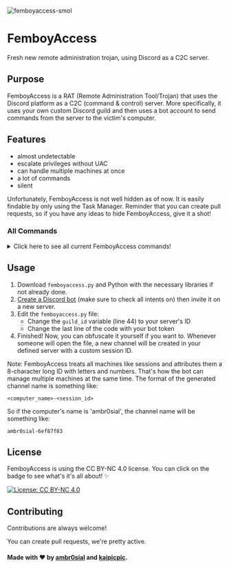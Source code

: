 
![femboyaccess-smol](https://github.com/ambr0sial/femboyaccess/assets/81994421/6f72f8b2-b5cc-4b9d-9cff-90e4a02b6ee5)


# FemboyAccess

Fresh new remote administration trojan, using Discord as a C2C server.

## Purpose

FemboyAccess is a RAT (Remote Administration Tool/Trojan) that uses the Discord platform as a C2C (command & control) server. More specifically, it uses your own custom Discord guild and then uses a bot account to send commands from the server to the victim's computer.

## Features

- almost undetectable
- escalate privileges without UAC
- can handle multiple machines at once
- a lot of commands
- silent

Unfortunately, FemboyAccess is not well hidden as of now. It is easily findable by only using the Task Manager. Reminder that you can create pull requests, so if you have any ideas to hide FemboyAccess, give it a shot!

### All Commands

<details>
<summary>Click here to see all current FemboyAccess commands!</summary>

```
help - sends the help message
ping - checks bot latency
cd - navigates through directories
ls - lists files in the current directory
download <file> - download a specific file from the victim's computer
cmd - execute a CMD command
run <file> - run a file
screenshot - take a screenshot of the computer
bsod - blue screen of death
startup - add femboyaccess to startup
furryporn - floods the user's screen with furry porn (e621)
randommousemovements - randomly moves the user's mouse location
randomvolume - changes the volume value randomly
clipboard - fetches the victim's clipboard and sends it [BUGGY]
askescalate - asks the user to escalate privileges
escalate - tries to escalate privileges [DETECTED]
whoami - checks if femboyaccess is running as user or admin
msgbox <message> <title> - sends a message box
background <url> - changes the background to a specific image
playsound <url> - plays a sound using its url
doxx - fetches information from ipapi.co like city, zip..
blockinput - blocks inputs
unblockinput - unblocks inputs
tts - text-to-speech message
windowsphish - sends a fake windows security update pop-up asking for a password
displayoff - turns off screen
displayon - turns on screen
critproc - makes femboyaccess into a critical process
uncritproc - makes femboyaccess into a normal process
idletime - shows how much time the user has been idle
passwords - fetches passwords from the user's browsers
streamscreen - supposed to "stream" the user's screen using several screenshots but still not working
pid - gets the current pid
localtime - fetches the user's local time
timeset <year> <month> <day> <hour> <minute> - changes the system's time to a new one
webcampic - takes a pic from the user's webcam
fuckmbr - overwrites the master boot record
regedit <key_path> <value_name> <new_value> - edits a regedit value
taskkill <name> - kills a process
processes - lists all the running processes
exit - exit this session
```

</details>

## Usage

  1. Download `femboyaccess.py` and Python with the necessary libraries if not already done.
  2. [Create a Discord bot](https://discord.dev/) (make sure to check all intents on) then invite it on a new server.
  3. Edit the `femboyaccess.py` file:
      * Change the `guild_id` variable (line 44) to your server's ID
      * Change the last line of the code with your bot token
  4. Finished! Now, you can obfuscate it yourself if you want to. Whenever someone will open the file, a new channel will be created in your defined server with a custom session ID.

Note: FemboyAccess treats all machines like sessions and attributes them a 8-character long ID with letters and numbers. That's how the bot can manage multiple machines at the same time. The format of the generated channel name is something like:

`<computer_name>-<session_id>`

So if the computer's name is 'ambr0sial', the channel name will be something like:

`ambr0sial-6ef87f83`

## License

FemboyAccess is using the CC BY-NC 4.0 license. You can click on the badge to see what's it's all about! ✨

[![License: CC BY-NC 4.0](https://img.shields.io/badge/License-CC_BY--NC_4.0-magenta.svg)](https://creativecommons.org/licenses/by-nc/4.0/)
## Contributing

Contributions are always welcome!

You can create pull requests, we're pretty active.


#### Made with ❤ by [ambr0sial](https://www.github.com/ambr0sial) and [kaipicpic](https://www.github.com/kaipicpic).
